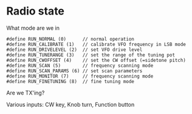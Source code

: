 # Radio state

What mode are we in

```
#define RUN_NORMAL (0)      // normal operation
#define RUN_CALIBRATE (1)   // calibrate VFO frequency in LSB mode
#define RUN_DRIVELEVEL (2)  // set VFO drive level
#define RUN_TUNERANGE (3)   // set the range of the tuning pot
#define RUN_CWOFFSET (4)    // set the CW offset (=sidetone pitch)
#define RUN_SCAN (5)        // frequency scanning mode
#define RUN_SCAN_PARAMS (6) // set scan parameters
#define RUN_MONITOR (7)     // frequency scanning mode
#define RUN_FINETUNING (8)  // fine tuning mode
```

Are we TX'ing?

Various inputs: CW key, Knob turn, Function button
